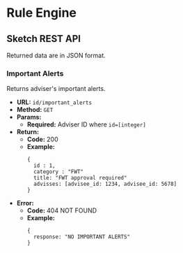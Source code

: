 # Rule Engine

## Sketch REST API
Returned data are in JSON format.

### Important Alerts
Returns adviser's important alerts.
* **URL:** `id/important_alerts`
* **Method:** `GET`
* **Params:**
    * **Required:** Adviser ID where `id=[integer]`
* **Return:**
    * **Code:** 200
    * **Example:** 
      ```
      { 
        id : 1, 
        category : "FWT"
        title: "FWT approval required"
        advisses: [advisee_id: 1234, advisee_id: 5678] 
      }
      ```
* **Error:**
    * **Code:** 404 NOT FOUND
    * **Example:**
      ```
      { 
        response: "NO IMPORTANT ALERTS" 
      }
      ```
